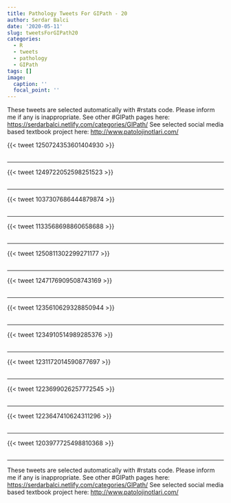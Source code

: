 ```yaml
---
title: Pathology Tweets For GIPath - 20
author: Serdar Balci
date: '2020-05-11'
slug: tweetsForGIPath20
categories:
  - R
  - tweets
  - pathology
  - GIPath
tags: []
image:
  caption: ''
  focal_point: ''
---
```



These tweets are selected automatically with #rstats code. Please inform me if any is inappropriate.
See other #GIPath pages here: https://serdarbalci.netlify.com/categories/GIPath/ 
See selected social media based textbook project here: http://www.patolojinotlari.com/

{{< tweet 1250724353601404930 >}}
<br>
<br>
<hr>
{{< tweet 1249722052598251523 >}}
<br>
<br>
<hr>
{{< tweet 1037307686444879874 >}}
<br>
<br>
<hr>
{{< tweet 1133568698860658688 >}}
<br>
<br>
<hr>
{{< tweet 1250811302299271177 >}}
<br>
<br>
<hr>
{{< tweet 1247176909508743169 >}}
<br>
<br>
<hr>
{{< tweet 1235610629328850944 >}}
<br>
<br>
<hr>
{{< tweet 1234910514989285376 >}}
<br>
<br>
<hr>
{{< tweet 1231172014590877697 >}}
<br>
<br>
<hr>
{{< tweet 1223699026257772545 >}}
<br>
<br>
<hr>
{{< tweet 1223647410624311296 >}}
<br>
<br>
<hr>
{{< tweet 1203977725498810368 >}}
<br>
<br>
<hr>


These tweets are selected automatically with #rstats code. Please inform me if any is inappropriate.
See other #GIPath pages here: https://serdarbalci.netlify.com/categories/GIPath/ 
See selected social media based textbook project here: http://www.patolojinotlari.com/
